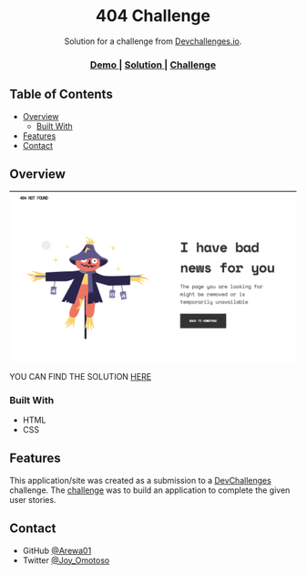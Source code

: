 <!-- Please update value in the {}  -->

<h1 align="center">404 Challenge</h1>

<div align="center">
   Solution for a challenge from  <a href="http://devchallenges.io" target="_blank">Devchallenges.io</a>.
</div>

<div align="center">
  <h3>
    <a href="https://{https://devchallenge-by-joy.netlify.app/">
      Demo
    </a>
    <span> | </span>
    <a href="https://devchallenge-by-joy.netlify.app/">
      Solution
    </a>
    <span> | </span>
    <a href="https://github.com/Arewa01/404-Not-Found">
      Challenge
    </a>
  </h3>
</div>

<!-- TABLE OF CONTENTS -->

## Table of Contents

- [Overview](#overview)
  - [Built With](#built-with)
- [Features](#features)
- [Contact](#contact)

<!-- OVERVIEW -->

## Overview

![screenshot](https://github.com/Arewa01/404-Not-Found/blob/master/demo/demo.png)

YOU CAN FIND THE SOLUTION <a href="https://devchallenge-by-joy.netlify.app/">HERE</a> 

### Built With

<!-- This section should list any major frameworks that you built your project using. Here are a few examples.-->

- HTML
- CSS


## Features

<!-- List the features of your application or follow the template. Don't share the figma file here :) -->

This application/site was created as a submission to a [DevChallenges](https://devchallenges.io/challenges) challenge. The [challenge](https://devchallenges.io/challenges/wBunSb7FPrIepJZAg0sY) was to build an application to complete the given user stories.


## Contact

- GitHub [@Arewa01](https://github.com/Arewa01)
- Twitter [@Joy_Omotoso](https://twitter.com/joy_omotoso)
